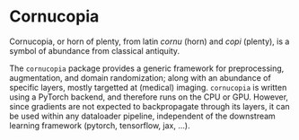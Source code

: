 # Cornucopia

Cornucopia, or horn of plenty, from latin _cornu_ (horn) and _copi_ (plenty), is a symbol of abundance from classical antiquity.

The `cornucopia` package provides a generic framework for preprocessing, augmentation, and domain randomization; along with an abundance of specific layers, 
mostly targetted at (medical) imaging. `cornucopia` is written using a PyTorch backend, and therefore runs on the CPU or GPU. However, since gradients are not 
expected to backpropagate through its layers, it can be used within any dataloader pipeline, independent of the downstream learning framework
(pytorch, tensorflow, jax, ...).

